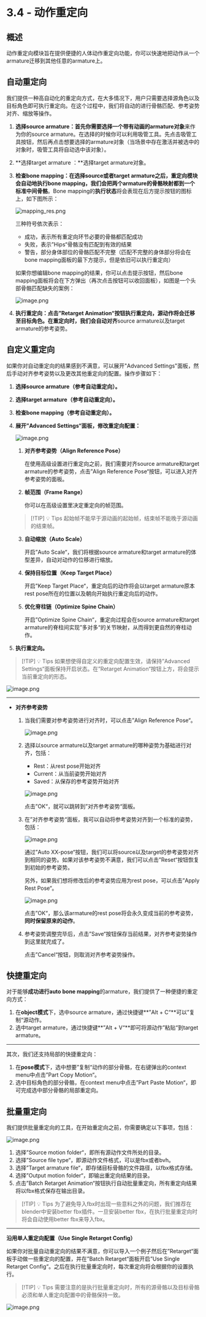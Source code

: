 # 3.4 - 动作重定向

## 概述

动作重定向模块旨在提供便捷的人体动作重定向功能，你可以快速地把动作从一个armature迁移到其他任意的armature上。

## 自动重定向

我们提供一种高自动化的重定向方式，在大多情况下，用户只需要选择源角色以及目标角色即可执行重定向。在这个过程中，我们将自动的进行骨骼匹配、参考姿势对齐、缩放等操作。

1. **选择source armature：**首先你需要选择一个**带有动画的armature对象**来作为你的source armature。在选择的时候你可以利用吸管工具。先点击吸管工具按钮，然后再点击想要选择的armature对象（当场景中存在激活并被选中的对象时，吸管工具将自动选中该对象）。
2. **选择target armature ：**选择target armature对象。
3. **检查bone mapping：**在选择source或者target armature之后，重定向模块会自动地执行bone mapping，我们会把两个armature的骨骼映射都到一个**标准中间骨骼**。Bone mapping的**执行状态**将会表现在后方提示按钮的图标上，如下图所示：

    ![mapping_res.png](https://prod-files-secure.s3.us-west-2.amazonaws.com/377f2602-1acb-4b9b-b8c9-0b4eab3f6e7a/190b4d2b-8ea5-474b-81eb-e1d1d71ffeb1/mapping_res.png)

    三种符号依次表示：

    - 成功，表示所有重定向环节必要的骨骼都匹配成功
    - 失败，表示”Hips“骨骼没有匹配到有效的结果
    - 警告，部分身体部位的骨骼匹配不完整（匹配不完整的身体部分将会在bone mapping面板的最下方提示，但是依旧可以执行重定向）

    如果你想编辑bone mapping的结果，你可以点击提示按钮，然后bone mapping面板将会在下方弹出（再次点击按钮可以收回面板），如图是一个头部骨骼匹配缺失的案例：

    ![image.png](https://prod-files-secure.s3.us-west-2.amazonaws.com/377f2602-1acb-4b9b-b8c9-0b4eab3f6e7a/79583693-2338-4932-961f-ff92a9da42c8/image.png)

4. **执行重定向：**点击”Retarget Animation“按钮执行重定向，源动作将会迁移至目标角色。在重定向时，我们会**自动对齐**source armature以及target armature的参考姿势。

## 自定义重定向

如果你对自动重定向的结果感到不满意，可以展开"Advanced Settings"面板，然后手动对齐参考姿势以及更改其他重定向的配置。操作步骤如下：

1. **选择source armature（参考自动重定向）。**
2. **选择target armature（参考自动重定向）。**
3. **检查bone mapping（参考自动重定向）。**
4. **展开”Advanced Settings“面板，修改重定向配置：**

    ![image.png](https://prod-files-secure.s3.us-west-2.amazonaws.com/377f2602-1acb-4b9b-b8c9-0b4eab3f6e7a/a3f63e55-356b-4388-be29-5ed9e6087061/image.png)

    1. **对齐参考姿势（Align Reference Pose）**

        在使用高级设置进行重定向之前，我们需要对齐source armature和target armature的参考姿势，点击”Align Reference Pose“按钮，可以进入对齐参考姿势的面板。

    2. **帧范围（Frame Range）**

        你可以在高级设置里决定重定向的帧范围。

    > [!TIP] 💡 Tips
    > 起始帧不能早于源动画的起始帧，结束帧不能晚于源动画的结束帧。

    3. **自动缩放（Auto Scale）**

        开启”Auto Scale“，我们将根据source armature和target armature的体型差异，自动对动作的位移进行缩放。

    4. **保持目标位置（Keep Target Place）**

        开启”Keep Target Place“，重定向后的动作将会以target armature原本rest pose所在的位置以及朝向开始执行重定向后的动作。

    5. **优化脊柱链（Optimize Spine Chain）**

        开启”Optimize Spine Chain“，重定向过程会在source armature和target armature的脊柱间实现”多对多“的关节映射，从而得到更自然的脊柱动作。

5. **执行重定向。**

> [!TIP] 💡 Tips
> 如果想使得自定义的重定向配置生效，请保持”Advanced Settings“面板保持开启状态。在”Retarget Animation“按钮上方，将会提示当前重定向的形态。

![image.png](https://prod-files-secure.s3.us-west-2.amazonaws.com/377f2602-1acb-4b9b-b8c9-0b4eab3f6e7a/4d0fd52b-3dd0-4024-89b1-3e5b04795298/image.png)

---

- **对齐参考姿势**
    1. 当我们需要对参考姿势进行对齐时，可以点击”Align Reference Pose“。

        ![image.png](https://prod-files-secure.s3.us-west-2.amazonaws.com/377f2602-1acb-4b9b-b8c9-0b4eab3f6e7a/521f7114-7652-4e9d-b601-9969a68c3538/image.png)

    2. 选择以source armature以及target armature的哪种姿势为基础进行对齐，包括：
        - Rest：从rest pose开始对齐
        - Current：从当前姿势开始对齐
        - Saved：从保存的参考姿势开始对齐

        ![image.png](https://prod-files-secure.s3.us-west-2.amazonaws.com/377f2602-1acb-4b9b-b8c9-0b4eab3f6e7a/c74c67f7-e11e-4401-86f8-b0c17e248f37/image.png)

        点击”OK“，就可以跳转到”对齐参考姿势“面板。

    3. 在”对齐参考姿势“面板，我可以自动将参考姿势对齐到一个标准的姿势，包括：

        ![image.png](https://prod-files-secure.s3.us-west-2.amazonaws.com/377f2602-1acb-4b9b-b8c9-0b4eab3f6e7a/d7a6e69f-c780-4843-8df9-30525451f734/image.png)

        通过”Auto XX-pose“按钮，我们可以将source以及target的参考姿势对齐到相同的姿势。如果对该参考姿势不满意，我们可以点击”Reset“按钮恢复到初始的参考姿势。

        另外，如果我们想将修改后的参考姿势应用为rest pose，可以点击”Apply Rest Pose“。

        ![image.png](https://prod-files-secure.s3.us-west-2.amazonaws.com/377f2602-1acb-4b9b-b8c9-0b4eab3f6e7a/151ce6af-49da-4a7c-b470-685b587e98a9/image.png)

        点击”OK“，那么该armature的rest pose将会永久变成当前的参考姿势，**同时保留原来的动作**。

    4. 参考姿势调整完毕后，点击”Save“按钮保存当前结果，对齐参考姿势操作到这里就完成了。

        点击”Cancel“按钮，则取消对齐参考姿势操作。

## 快捷重定向

对于能够**成功进行auto bone mapping**的armature，我们提供了一种便捷的重定向方式：

1. 在**object模式**下，选中source armature，通过快捷键**”Alt + C“**可以”复制“源动作。
2. 选中target armature，通过快捷键**”Alt + V“**即可将源动作”粘贴“到target armature。

---

其次，我们还支持局部的快捷重定向：

1. 在**pose模式**下，选中想要”复制“动作的部分骨骼，在右键弹出的context menu中点击”Part Copy Motion“。
2. 选中目标角色的部分骨骼，在context menu中点击”Part Paste Motion“，即可完成选中部分骨骼的局部重定向。

## 批量重定向

我们提供批量重定向的工具，在开始重定向之前，你需要确定以下事项，包括：

![image.png](https://prod-files-secure.s3.us-west-2.amazonaws.com/377f2602-1acb-4b9b-b8c9-0b4eab3f6e7a/7a818749-2ec5-4bdb-9e4a-f1101c7e7ff6/image.png)

1. 选择”Source motion folder“，即所有源动作文件所处的目录。
2. 选择”Source file type“，即源动作文件格式，可以是fbx或者bvh。
3. 选择”Target armature file“，即存储目标骨骼的文件路径，以fbx格式存储。
4. 选择”Output motion folder“，即输出重定向结果的目录。
5. 点击”Batch Retarget Animation“按钮执行自动批量重定向，所有重定向结果将以fbx格式保存在输出目录。

> [!TIP] 💡 Tips
> 为了避免导入fbx时出现一些意料之外的问题，我们推荐在blender中安装better fbx插件。一旦安装better fbx，在执行批量重定向时将会自动使用better fbx来导入fbx。

---

**沿用单人重定向配置（Use Single Retarget Config）**

如果你对批量自动重定向的结果不满意，你可以导入一个例子然后在”Retarget“面板手动做一些重定向的配置，并在”Batch Retarget“面板开启”Use Single Retarget Config“。之后在执行批量重定向时，每次重定向将会根据你的设置执行。

> [!TIP] 💡 Tips
> 需要注意的是执行批量重定向时，所有的源骨骼以及目标骨骼必须和单人重定向配置中的骨骼保持一致。

![image.png](https://prod-files-secure.s3.us-west-2.amazonaws.com/377f2602-1acb-4b9b-b8c9-0b4eab3f6e7a/117b2cda-82dc-43e7-ab08-d3abc61386f7/image.png)
